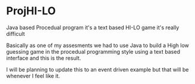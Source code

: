 # ProjHI-LO
Java based Procedual program it's a text based HI-LO game it's really difficult 

Basically as one of my assesments we had to use Java to build a High low guessing game in the procedual programming style
using a text based interface and this is the result. 

I will be planning to update this to an event driven example but that will be whenever I feel like it.
